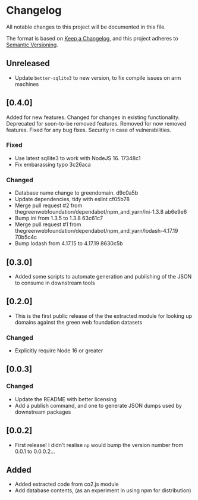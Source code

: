 # Changelog

All notable changes to this project will be documented in this file.

The format is based on [Keep a Changelog](https://keepachangelog.com/en/1.0.0/),
and this project adheres to
[Semantic Versioning](https://semver.org/spec/v2.0.0.html).

## Unreleased

- Update `better-sqlite3` to new version, to fix compile issues on arm machines

## [0.4.0]

Added for new features. Changed for changes in existing functionality.
Deprecated for soon-to-be removed features. Removed for now removed features.
Fixed for any bug fixes. Security in case of vulnerabilities.

### Fixed

- Use latest sqllite3 to work with NodeJS 16. 17348c1
- Fix embarassing typo 3c26aca

### Changed

- Database name change to greendomain. d9c0a5b
- Update dependencies, tidy with eslint cf05b78
- Merge pull request #2 from
  thegreenwebfoundation/dependabot/npm_and_yarn/ini-1.3.8 ab6e9e6
- Bump ini from 1.3.5 to 1.3.8 63c61c7
- Merge pull request #1 from
  thegreenwebfoundation/dependabot/npm_and_yarn/lodash-4.17.19 70b5c4c
- Bump lodash from 4.17.15 to 4.17.19 8630c5b

## [0.3.0]

- Added some scripts to automate generation and publishing of the JSON to
  consume in downstream tools

## [0.2.0]

- This is the first public release of the the extracted module for looking up
  domains against the green web foundation datasets

### Changed

- Explicitly require Node 16 or greater

## [0.0.3]

### Changed

- Update the README with better licensing
- Add a publish command, and one to generate JSON dumps used by downstream
  packages

## [0.0.2]

- First release! I didn't realise `np` would bump the version number from 0.0.1
  to 0.0.0.2…

## Added

- Added extracted code from co2.js module
- Add database contents, (as an experiment in using npm for distribution)
